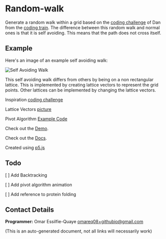 # Random-walk

Generate a random walk within a grid based on the [coding challenge](https://thecodingtrain.com/CodingChallenges/162-self-avoiding-walk.html)
of Dan from the [coding train](https://thecodingtrain.com/).  The difference
between this random walk and normal ones is that it is self avoiding.  This
means that the path does not cross itself.

## Example
Here's an image of an example self avoiding walk:

![Self Avoiding Walk](https://omareq.github.io/imgs/p_020.gif)

This self avoiding walk differs from others by being on a non rectangular
lattice.  This is implemented by creating lattice vectors to represent the grid
points.  Other lattices can be implemented by changing the lattice vectors.

Inspiration [coding challenge](https://thecodingtrain.com/CodingChallenges/162-self-avoiding-walk.html)

Lattice Vectors [picture](https://mpb.readthedocs.io/en/latest/Data_Analysis_Tutorial/)

Pivot Algorithm [Example Code](https://www.guangshi.io/posts/pivot-algorithm/)

Check out the [Demo](https://omareq.github.io/random-walk/).

Check out the [Docs](https://omareq.github.io/random-walk/docs/).

Created using [p5.js](https://p5js.org/)

## Todo

[ ] Add Backtracking

[ ] Add pivot algorithm animation

[ ] Add reference to protein folding

## Contact Details
__Programmer:__ Omar Essilfie-Quaye [omareq08+githubio@gmail.com](mailto:omareq08+githubio@gmail.com?subject=Omar%20EQ%20Github%20Pages%20-%20Random%20Walk%20Project)


(This is an auto-generated document, not all links will necessarily work)
